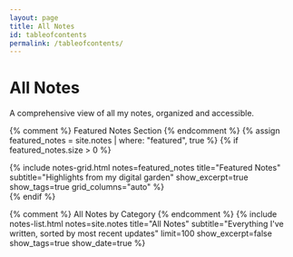 ```yaml
---
layout: page
title: All Notes
id: tableofcontents
permalink: /tableofcontents/
---
```


# All Notes

A comprehensive view of all my notes, organized and accessible.

{% comment %} Featured Notes Section {% endcomment %}
{% assign featured_notes = site.notes | where: "featured", true %}
{% if featured_notes.size > 0 %}
<div class="featured-notes">
  {% include notes-grid.html 
     notes=featured_notes 
     title="Featured Notes" 
     subtitle="Highlights from my digital garden"
     show_excerpt=true 
     show_tags=true 
     grid_columns="auto" %}
</div>
{% endif %}

{% comment %} All Notes by Category {% endcomment %}
{% include notes-list.html 
   notes=site.notes 
   title="All Notes" 
   subtitle="Everything I've written, sorted by most recent updates"
   limit=100 
   show_excerpt=false 
   show_tags=true 
   show_date=true %}
